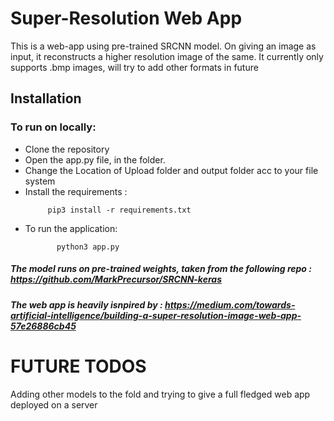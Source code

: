 # Super-Resolution Web App

This is a web-app using pre-trained SRCNN model. On giving an image as input, it reconstructs a higher resolution image of the same.
It currently only supports .bmp images, will try to add other formats in future

## Installation

### To run on locally:

<ul><li>Clone the repository</li>
    <li>Open the app.py file, in the folder.</li>
    <li>Change the 
        Location of Upload folder and output folder acc to your file system
    </li>
   <li>Install the requirements :
     
         pip3 install -r requirements.txt
</li>
   <li>To run the application:
    
           python3 app.py
   </li>
   </ul>

##### The model runs on pre-trained weights, taken from the following repo : https://github.com/MarkPrecursor/SRCNN-keras

##### The web app is heavily isnpired by : https://medium.com/towards-artificial-intelligence/building-a-super-resolution-image-web-app-57e26886cb45

# FUTURE TODOS

Adding other models to the fold and trying to give a full fledged web app deployed on a server
